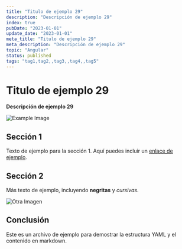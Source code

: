 ```yaml
---
title: "Titulo de ejemplo 29"
description: "Descripción de ejemplo 29"
index: true
pubDate: "2023-01-01"
update_date: "2023-01-01"
meta_title: "Titulo de ejemplo 29"
meta_description: "Descripción de ejemplo 29"
topic: "Angular"
status: published
tags: "tag1,tag2,,tag3,,tag4,,tag5"
---
```


# Titulo de ejemplo 29

**Descripción de ejemplo 29**

![Example Image](https://via.placeholder.com/150)

## Sección 1

Texto de ejemplo para la sección 1. Aquí puedes incluir un [enlace de ejemplo](https://example.com).

## Sección 2

Más texto de ejemplo, incluyendo **negritas** y *cursivas*. 

![Otra Imagen](https://via.placeholder.com/200)

## Conclusión

Este es un archivo de ejemplo para demostrar la estructura YAML y el contenido en markdown.
